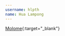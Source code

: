 ---username: hlpthname: Hua Lampong---[Molome](https://play.google.com/store/apps/details?id=com.hlpth.molome){:target="_blank"}